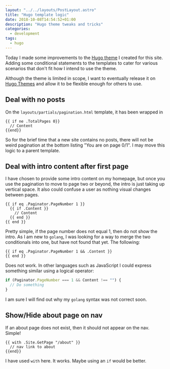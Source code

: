 ```yaml
---
layout: "../../layouts/PostLayout.astro"
title: "Hugo template logic"
date: 2018-10-08T14:54:52+01:00
description: "Hugo theme tweaks and tricks"
categories:
  - development
tags:
  - hugo
---
```


Today I made some improvements to the [Hugo theme](https://github.com/freemagee/comfortable-basic) I created for this site. Adding some conditional statements to the templates to cater for various scenarios that don't fit how I intend to use the theme.

Although the theme is limited in scope, I want to eventually release it on [Hugo Themes](https://themes.gohugo.io/) and allow it to be flexible enough for others to use.

## Deal with no posts

On the `layouts/partials/pagination.html` template, it has been wrapped in

```golang
{{ if ne .TotalPages 0}}
  // Content
{{end}}
```

<!--more-->

So for the brief time that a new site contains no posts, there will not be weird pagination at the bottom listing "You are on page 0/1". I may move this logic to a parent template.

## Deal with intro content after first page

I have chosen to provide some intro content on my homepage, but once you use the pagination to move to page two or beyond, the intro is just taking up vertical space. It also could confuse a user as nothing visual changes between pages.

```golang
{{ if eq .Paginator.PageNumber 1 }}
  {{ if .Content }}
    // Content
  {{ end }}
{{ end }}
```

Pretty simple, if the page number does not equal 1, then do not show the intro. As I am new to `golang`, I was looking for a way to merge the two conditionals into one, but have not found that yet. The following:

```golang
{{ if eq .Paginator.PageNumber 1 && .Content }}
{{ end }}
```

Does not work. In other languages such as JavaScript I could express something similar using a logical operator:

```javascript
if (Paginator.PageNumber === 1 && Content !== "") {
  // Do something
}
```

I am sure I will find out why my `golang` syntax was not correct soon.

## Show/Hide about page on nav

If an about page does not exist, then it should not appear on the nav. Simple!

```golang
{{ with .Site.GetPage "/about" }}
  // nav link to about
{{end}}
```

I have used `with` here. It works. Maybe using an `if` would be better.
